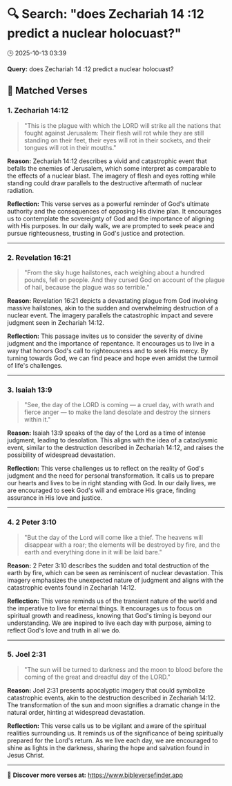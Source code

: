 # 🔍 Search: "does Zechariah 14 :12 predict a nuclear holocuast?"
🕒 2025-10-13 03:39

**Query:** does Zechariah 14 :12 predict a nuclear holocuast?

## 📖 Matched Verses

### 1. Zechariah 14:12
> "This is the plague with which the LORD will strike all the nations that fought against Jerusalem: Their flesh will rot while they are still standing on their feet, their eyes will rot in their sockets, and their tongues will rot in their mouths."

**Reason:** Zechariah 14:12 describes a vivid and catastrophic event that befalls the enemies of Jerusalem, which some interpret as comparable to the effects of a nuclear blast. The imagery of flesh and eyes rotting while standing could draw parallels to the destructive aftermath of nuclear radiation.

**Reflection:** This verse serves as a powerful reminder of God's ultimate authority and the consequences of opposing His divine plan. It encourages us to contemplate the sovereignty of God and the importance of aligning with His purposes. In our daily walk, we are prompted to seek peace and pursue righteousness, trusting in God's justice and protection.

---

### 2. Revelation 16:21
> "From the sky huge hailstones, each weighing about a hundred pounds, fell on people. And they cursed God on account of the plague of hail, because the plague was so terrible."

**Reason:** Revelation 16:21 depicts a devastating plague from God involving massive hailstones, akin to the sudden and overwhelming destruction of a nuclear event. The imagery parallels the catastrophic impact and severe judgment seen in Zechariah 14:12.

**Reflection:** This passage invites us to consider the severity of divine judgment and the importance of repentance. It encourages us to live in a way that honors God's call to righteousness and to seek His mercy. By turning towards God, we can find peace and hope even amidst the turmoil of life's challenges.

---

### 3. Isaiah 13:9
> "See, the day of the LORD is coming — a cruel day, with wrath and fierce anger — to make the land desolate and destroy the sinners within it."

**Reason:** Isaiah 13:9 speaks of the day of the Lord as a time of intense judgment, leading to desolation. This aligns with the idea of a cataclysmic event, similar to the destruction described in Zechariah 14:12, and raises the possibility of widespread devastation.

**Reflection:** This verse challenges us to reflect on the reality of God's judgment and the need for personal transformation. It calls us to prepare our hearts and lives to be in right standing with God. In our daily lives, we are encouraged to seek God's will and embrace His grace, finding assurance in His love and justice.

---

### 4. 2 Peter 3:10
> "But the day of the Lord will come like a thief. The heavens will disappear with a roar; the elements will be destroyed by fire, and the earth and everything done in it will be laid bare."

**Reason:** 2 Peter 3:10 describes the sudden and total destruction of the earth by fire, which can be seen as reminiscent of nuclear devastation. This imagery emphasizes the unexpected nature of judgment and aligns with the catastrophic events found in Zechariah 14:12.

**Reflection:** This verse reminds us of the transient nature of the world and the imperative to live for eternal things. It encourages us to focus on spiritual growth and readiness, knowing that God's timing is beyond our understanding. We are inspired to live each day with purpose, aiming to reflect God's love and truth in all we do.

---

### 5. Joel 2:31
> "The sun will be turned to darkness and the moon to blood before the coming of the great and dreadful day of the LORD."

**Reason:** Joel 2:31 presents apocalyptic imagery that could symbolize catastrophic events, akin to the destruction described in Zechariah 14:12. The transformation of the sun and moon signifies a dramatic change in the natural order, hinting at widespread devastation.

**Reflection:** This verse calls us to be vigilant and aware of the spiritual realities surrounding us. It reminds us of the significance of being spiritually prepared for the Lord's return. As we live each day, we are encouraged to shine as lights in the darkness, sharing the hope and salvation found in Jesus Christ.

---

🔗 **Discover more verses at:** https://www.bibleversefinder.app
